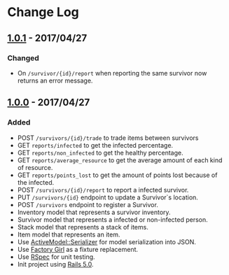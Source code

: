 # Change Log

## [1.0.1] - 2017/04/27

### Changed

* On `/survivor/{id}/report` when reporting the same survivor now returns an error message.

## [1.0.0] - 2017/04/27

### Added
* POST `/survivors/{id}/trade` to trade items between survivors
* GET `reports/infected` to get the infected percentage.
* GET `reports/non_infected` to get the healthy percentage.
* GET `reports/average_resource` to get the average amount of each kind of resource.
* GET `reports/points_lost` to get the amount of points lost because of the infected.
* POST `/survivors/{id}/report` to report a infected survivor.
* PUT `/survivors/{id}` endpoint to update a Survivor`s location.
* POST `/survivors` endpoint to register a Survivor.
* Inventory model that represents a survivor inventory.
* Survivor model that represents a infected or non-infected person.
* Stack model that represents a stack of items.
* Item model that represents an item.
* Use [ActiveModel::Serializer](https://github.com/rails-api/active_model_serializers) for model serialization into JSON.
* Use [Factory Girl](https://github.com/thoughtbot/factory_girl_rails) as a fixture replacement.
* Use [RSpec](http://rspec.info/) for unit testing.
* Init project using [Rails 5.0](http://guides.rubyonrails.org/5_0_release_notes.html).

[1.0.1]: https://github.com/JayBIOS/zssn/releases/tag/v1.0.1
[1.0.0]: https://github.com/JayBIOS/zssn/releases/tag/v1.0.0
